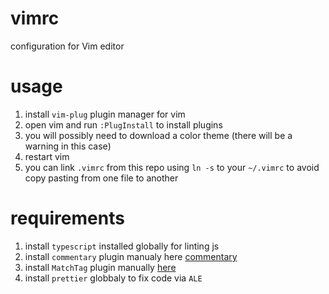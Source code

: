 # vimrc
configuration for Vim editor

# usage
1. install `vim-plug` plugin manager for vim
2. open vim and run `:PlugInstall` to install plugins
3. you will possibly need to download a color theme (there will be a warning in this case)
4. restart vim
5. you can link `.vimrc` from this repo using `ln -s` to your `~/.vimrc` to avoid copy pasting from one file to another

# requirements
1. install `typescript` installed globally for linting js
2. install `commentary` plugin manualy here [commentary](https://github.com/tpope/vim-commentary)
3. install `MatchTag` plugin manually [here](https://www.vim.org/scripts/script.php?script_id=3818)
3. install  `prettier` globbaly to fix code via `ALE`
